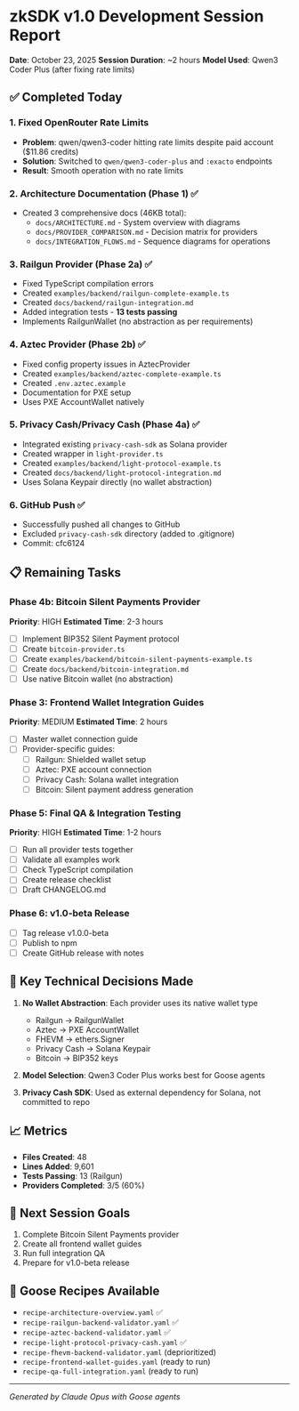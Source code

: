 # zkSDK v1.0 Development Session Report
**Date**: October 23, 2025
**Session Duration**: ~2 hours
**Model Used**: Qwen3 Coder Plus (after fixing rate limits)

## ✅ Completed Today

### 1. Fixed OpenRouter Rate Limits
- **Problem**: qwen/qwen3-coder hitting rate limits despite paid account ($11.86 credits)
- **Solution**: Switched to `qwen/qwen3-coder-plus` and `:exacto` endpoints
- **Result**: Smooth operation with no rate limits

### 2. Architecture Documentation (Phase 1) ✅
- Created 3 comprehensive docs (46KB total):
  - `docs/ARCHITECTURE.md` - System overview with diagrams
  - `docs/PROVIDER_COMPARISON.md` - Decision matrix for providers
  - `docs/INTEGRATION_FLOWS.md` - Sequence diagrams for operations

### 3. Railgun Provider (Phase 2a) ✅
- Fixed TypeScript compilation errors
- Created `examples/backend/railgun-complete-example.ts`
- Created `docs/backend/railgun-integration.md`
- Added integration tests - **13 tests passing**
- Implements RailgunWallet (no abstraction as per requirements)

### 4. Aztec Provider (Phase 2b) ✅
- Fixed config property issues in AztecProvider
- Created `examples/backend/aztec-complete-example.ts`
- Created `.env.aztec.example`
- Documentation for PXE setup
- Uses PXE AccountWallet natively

### 5. Privacy Cash/Privacy Cash (Phase 4a) ✅
- Integrated existing `privacy-cash-sdk` as Solana provider
- Created wrapper in `light-provider.ts`
- Created `examples/backend/light-protocol-example.ts`
- Created `docs/backend/light-protocol-integration.md`
- Uses Solana Keypair directly (no wallet abstraction)

### 6. GitHub Push ✅
- Successfully pushed all changes to GitHub
- Excluded `privacy-cash-sdk` directory (added to .gitignore)
- Commit: cfc6124

## 📋 Remaining Tasks

### Phase 4b: Bitcoin Silent Payments Provider
**Priority**: HIGH
**Estimated Time**: 2-3 hours
- [ ] Implement BIP352 Silent Payment protocol
- [ ] Create `bitcoin-provider.ts`
- [ ] Create `examples/backend/bitcoin-silent-payments-example.ts`
- [ ] Create `docs/backend/bitcoin-integration.md`
- [ ] Use native Bitcoin wallet (no abstraction)

### Phase 3: Frontend Wallet Integration Guides
**Priority**: MEDIUM
**Estimated Time**: 2 hours
- [ ] Master wallet connection guide
- [ ] Provider-specific guides:
  - [ ] Railgun: Shielded wallet setup
  - [ ] Aztec: PXE account connection
  - [ ] Privacy Cash: Solana wallet integration
  - [ ] Bitcoin: Silent payment address generation

### Phase 5: Final QA & Integration Testing
**Priority**: HIGH
**Estimated Time**: 1-2 hours
- [ ] Run all provider tests together
- [ ] Validate all examples work
- [ ] Check TypeScript compilation
- [ ] Create release checklist
- [ ] Draft CHANGELOG.md

### Phase 6: v1.0-beta Release
- [ ] Tag release v1.0.0-beta
- [ ] Publish to npm
- [ ] Create GitHub release with notes

## 🔑 Key Technical Decisions Made

1. **No Wallet Abstraction**: Each provider uses its native wallet type
   - Railgun → RailgunWallet
   - Aztec → PXE AccountWallet
   - FHEVM → ethers.Signer
   - Privacy Cash → Solana Keypair
   - Bitcoin → BIP352 keys

2. **Model Selection**: Qwen3 Coder Plus works best for Goose agents

3. **Privacy Cash SDK**: Used as external dependency for Solana, not committed to repo

## 📈 Metrics
- **Files Created**: 48
- **Lines Added**: 9,601
- **Tests Passing**: 13 (Railgun)
- **Providers Completed**: 3/5 (60%)

## 🎯 Next Session Goals

1. Complete Bitcoin Silent Payments provider
2. Create all frontend wallet guides
3. Run full integration QA
4. Prepare for v1.0-beta release

## 🤖 Goose Recipes Available
- `recipe-architecture-overview.yaml` ✅
- `recipe-railgun-backend-validator.yaml` ✅
- `recipe-aztec-backend-validator.yaml` ✅
- `recipe-light-protocol-privacy-cash.yaml` ✅
- `recipe-fhevm-backend-validator.yaml` (deprioritized)
- `recipe-frontend-wallet-guides.yaml` (ready to run)
- `recipe-qa-full-integration.yaml` (ready to run)

---
*Generated by Claude Opus with Goose agents*
